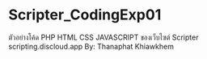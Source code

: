 # Scripter_CodingExp01
 ตัวอย่างโค้ด PHP HTML CSS JAVASCRIPT ของเว็บไซต์ Scripter scripting.discloud.app By: Thanaphat Khiawkhem
